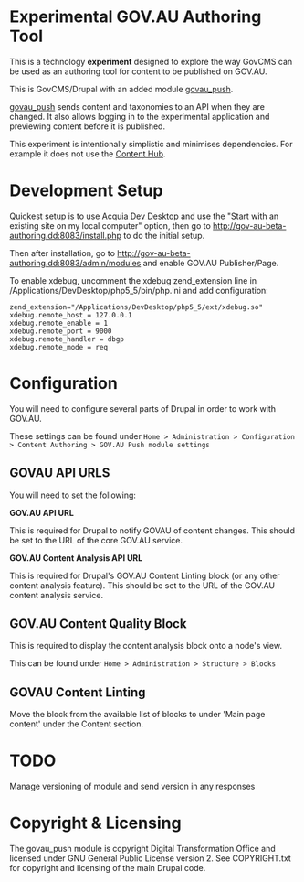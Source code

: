 # Experimental GOV.AU Authoring Tool

This is a technology **experiment** designed to explore the way GovCMS can be used as an authoring tool for content to be published on GOV.AU.

This is GovCMS/Drupal with an added module [govau_push](https://github.com/AusDTO/gov-au-beta-authoring/tree/master/sites/all/modules/custom/govau_push).

[govau_push](https://github.com/AusDTO/gov-au-beta-authoring/tree/master/sites/all/modules/custom/govau_push) sends content and taxonomies to an API when they are changed. It also allows logging in to the experimental application and previewing content before it is published.

This experiment is intentionally simplistic and minimises dependencies. For example it does not use the [Content Hub](https://www.acquia.com/gb/products-services/acquia-content-hub).

# Development Setup
Quickest setup is to use [Acquia Dev Desktop](https://www.acquia.com/downloads) and use the "Start with an existing site on my local computer" option, then go to http://gov-au-beta-authoring.dd:8083/install.php to do the initial setup.
 
Then after installation, go to http://gov-au-beta-authoring.dd:8083/admin/modules and enable GOV.AU Publisher/Page.

To enable xdebug, uncomment the xdebug zend_extension line in /Applications/DevDesktop/php5_5/bin/php.ini and add configuration:

    zend_extension="/Applications/DevDesktop/php5_5/ext/xdebug.so" 
    xdebug.remote_host = 127.0.0.1
    xdebug.remote_enable = 1
    xdebug.remote_port = 9000
    xdebug.remote_handler = dbgp
    xdebug.remote_mode = req

# Configuration

You will need to configure several parts of Drupal in order to work with GOV.AU. 

These settings can be found under `Home > Administration > Configuration > Content Authoring > GOV.AU Push module settings`

## GOVAU API URLS

You will need to set the following:

**GOV.AU API URL**

This is required for Drupal to notify GOVAU of content changes. This should be set to the URL of the core GOV.AU service.

**GOV.AU Content Analysis API URL**

This is required for Drupal's GOV.AU Content Linting block (or any other content analysis feature). This should be set to the URL of the GOV.AU content analysis service.

## GOV.AU Content Quality Block

This is required to display the content analysis block onto a node's view.

This can be found under `Home > Administration > Structure > Blocks`

## GOVAU Content Linting

Move the block from the available list of blocks to under 'Main page content' under the Content section.


    
# TODO
Manage versioning of module and send version in any responses

# Copyright & Licensing

The govau_push module is copyright Digital Transformation Office and licensed under GNU General Public License version 2. See COPYRIGHT.txt for copyright and licensing of the main Drupal code.
